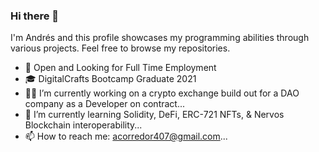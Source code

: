 ### Hi there 👋


I'm Andrés and this profile showcases my programming abilities through various projects. Feel free to browse my repositories.

- :briefcase: Open and Looking for Full Time Employment
- :mortar_board: DigitalCrafts Bootcamp Graduate 2021 
- :man_technologist: I’m currently working on a crypto exchange build out for a DAO company as a Developer on contract...
- 🌱 I’m currently learning Solidity, DeFi, ERC-721 NFTs, & Nervos Blockchain interoperability...
- 📫 How to reach me: acorredor407@gmail.com...



